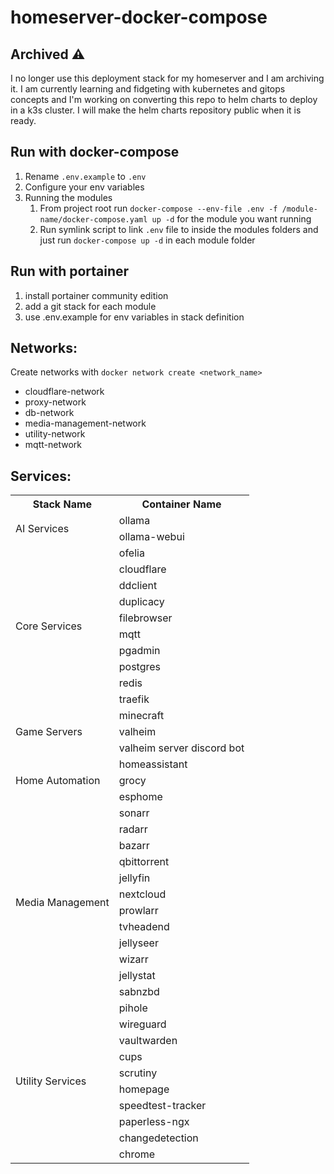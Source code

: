 # homeserver-docker-compose

## Archived ⚠️
I no longer use this deployment stack for my homeserver and I am archiving it.
I am currently learning and fidgeting with kubernetes and gitops concepts and I'm working on converting this repo to helm charts to deploy in a k3s cluster. 
I will make the helm charts repository public when it is ready.

## Run with docker-compose
1. Rename `.env.example` to `.env`
2. Configure your env variables
3. Running the modules
   1. From project root run `docker-compose --env-file .env -f /module-name/docker-compose.yaml up -d` for the module you want running
   2. Run symlink script to link `.env` file to inside the modules folders and just run `docker-compose up -d` in each module folder


## Run with portainer
1. install portainer community edition
2. add a git stack for each module
3. use .env.example for env variables in stack definition

## Networks:
Create networks with `docker network create <network_name>`
- cloudflare-network
- proxy-network
- db-network
- media-management-network
- utility-network
- mqtt-network

## Services:

<table>
   <tr>
      <th>Stack Name</th>
      <th>Container Name</th>
   </tr>
   <tr>
      <td rowspan="2">AI Services</td>
      <td>ollama</td>
   </tr>
   <tr>
      <td>ollama-webui</td>
   </tr>
   <tr>
      <td rowspan="10">Core Services</td>
      <td>ofelia</td>
   </tr>
   <tr>
      <td>cloudflare</td>
   </tr>
   <tr>
      <td>ddclient</td>
   </tr>
   <tr>
      <td>duplicacy</td>
   </tr>
   <tr>
      <td>filebrowser</td>
   </tr>
   <tr>
      <td>mqtt</td>
   </tr>
   <tr>
      <td>pgadmin</td>
   </tr>
   <tr>
      <td>postgres</td>
   </tr>
   <tr>
      <td>redis</td>
   </tr>
   <tr>
      <td>traefik</td>
   </tr>
   <tr>
      <td rowspan="3">Game Servers</td>
      <td>minecraft</td>
   </tr>
   <tr>
      <td>valheim</td>
   </tr>
   <tr>
      <td>valheim server discord bot</td>
   </tr>
   <tr>
      <td rowspan="3">Home Automation</td>
      <td>homeassistant</td>
   </tr>
   <tr>
      <td>grocy</td>
   </tr>
   <tr>
      <td>esphome</td>
   </tr>
   <tr>
      <td rowspan="12">Media Management</td>
      <td>sonarr</td>
   </tr>
   <tr>
      <td>radarr</td>
   </tr>
   <tr>
      <td>bazarr</td>
   </tr>
   <tr>
      <td>qbittorrent</td>
   </tr>
   <tr>
      <td>jellyfin</td>
   </tr>
   <tr>
      <td>nextcloud</td>
   </tr>
   <tr>
      <td>prowlarr</td>
   </tr>
   <tr>
      <td>tvheadend</td>
   </tr>
   <tr>
      <td>jellyseer</td>
   </tr>
   <tr>
      <td>wizarr</td>
   </tr>
   <tr>
      <td>jellystat</td>
   </tr>
   <tr>
      <td>sabnzbd</td>
   </tr>
   <tr>
      <td rowspan="10">Utility Services</td>
      <td>pihole</td>
   </tr>
   <tr>
      <td>wireguard</td>
   </tr>
   <tr>
      <td>vaultwarden</td>
   </tr>
   <tr>
      <td>cups</td>
   </tr>
   <tr>
      <td>scrutiny</td>
   </tr>
   <tr>
      <td>homepage</td>
   </tr>
   <tr>
      <td>speedtest-tracker</td>
   </tr>
   <tr>
      <td>paperless-ngx</td>
   </tr>
   <tr>
      <td>changedetection</td>
   </tr>
   <tr>
      <td>chrome</td>
   </tr>
</table>

